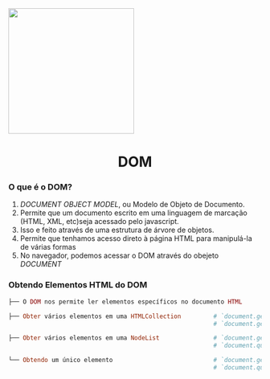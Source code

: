 <img src="https://cdn.areademembros.com/files/instancia_1851/image/zJINa5DlBsJZjPLggIECpBpfmiE7E9g8JAiMqfVK.png" width="250px"> 
<h1 align="center">
 DOM
</h1>
<h3>O que é o DOM?</h3> 
 <ol>
    <li><i>DOCUMENT OBJECT MODEL</i>, ou Modelo de Objeto de Documento.</li>
    <li>Permite  que um documento escrito em uma linguagem de marcação (HTML, XML, etc)seja acessado pelo javascript.</li>
    <li>Isso e feito através de uma estrutura de árvore de objetos.</li>
    <li>Permite que tenhamos acesso direto à página HTML para manipulá-la de várias formas</li>
    <li>No navegador, podemos acessar o DOM através do obejeto <i>DOCUMENT</i></li>
</ol>

<h3>Obtendo Elementos HTML do DOM</h3>

  ```ruby
  ├── O DOM nos permite ler elementos específicos no documento HTML                

  ├── Obter vários elementos em uma HTMLCollection         # `document.getElementsByTagName()`
                                                           # `document.getElementsByClassName()`

  ├── Obter vários elementos em uma NodeList               # `document.getElementsByName()`
                                                           # `document.querySelectorAll()`                                         

  └── Obtendo um único elemento                            # `document.getElementsById()`
                                                           # `document.querySelector()`
```   
